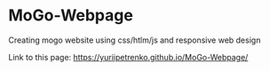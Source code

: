 # MoGo-Webpage
Creating mogo website using css/htlm/js and responsive web design

Link to this page: https://yuriipetrenko.github.io/MoGo-Webpage/
